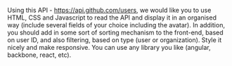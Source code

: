 Using this API - https://api.github.com/users,  we would like you to use HTML, CSS and Javascript to read the API and display it in an organised way (include several fields of your choice including the avatar).  In addition, you should add in some sort of sorting mechanism to the front-end, based on user ID, and also filtering, based on type (user or organization).   Style it nicely and make responsive.  You can use any library you like (angular, backbone, react, etc).
